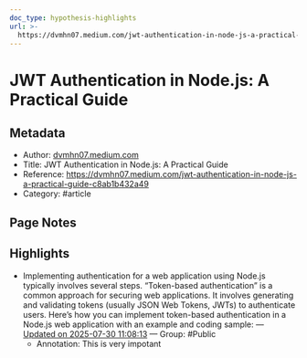 ```yaml
---
doc_type: hypothesis-highlights
url: >-
  https://dvmhn07.medium.com/jwt-authentication-in-node-js-a-practical-guide-c8ab1b432a49
---
```


# JWT Authentication in Node.js: A Practical Guide

## Metadata
- Author: [dvmhn07.medium.com]()
- Title: JWT Authentication in Node.js: A Practical Guide
- Reference: https://dvmhn07.medium.com/jwt-authentication-in-node-js-a-practical-guide-c8ab1b432a49
- Category: #article

## Page Notes
## Highlights
- Implementing authentication for a web application using Node.js typically involves several steps. “Token-based authentication” is a common approach for securing web applications. It involves generating and validating tokens (usually JSON Web Tokens, JWTs) to authenticate users. Here’s how you can implement token-based authentication in a Node.js web application with an example and coding sample: — [Updated on 2025-07-30 11:08:13](https://hyp.is/KHwlZm1wEfChVXdQ-jjS4g/dvmhn07.medium.com/jwt-authentication-in-node-js-a-practical-guide-c8ab1b432a49) — Group: #Public
    - Annotation: This is very impotant


